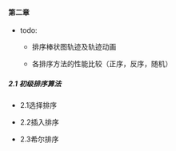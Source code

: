#### 第二章

- todo:

  - 排序棒状图轨迹及轨迹动画
  
  - 各排序方法的性能比较（正序，反序，随机）

##### 2.1 初级排序算法

- 2.1选择排序

- 2.2插入排序

- 2.3希尔排序